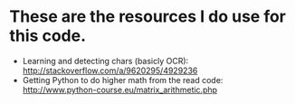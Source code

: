 These are the resources I do use for this code.
===============================================

- Learning and detecting chars (basicly OCR): http://stackoverflow.com/a/9620295/4929236
- Getting Python to do higher math from the read code: http://www.python-course.eu/matrix_arithmetic.php
